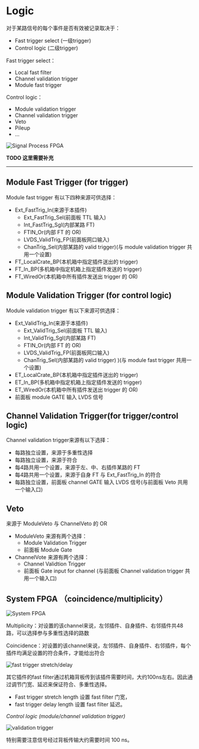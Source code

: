 <!-- Logic.md --- 
;; 
;; Description: 
;; Author: Hongyi Wu(吴鸿毅)
;; Email: wuhongyi@qq.com 
;; Created: 六 5月 26 09:17:06 2018 (+0800)
;; Last-Updated: 一 9月 17 13:32:55 2018 (+0800)
;;           By: Hongyi Wu(吴鸿毅)
;;     Update #: 5
;; URL: http://wuhongyi.cn -->

# Logic

<!-- toc -->

对于某路信号的每个事件是否有效被记录取决于：
- Fast trigger select  (一级trigger)
- Control logic  (二级trigger)

Fast trigger select：
- Local fast filter
- Channel validation trigger
- Module fast trigger

Control logic：
- Module validation trigger
- Channel validation trigger
- Veto
- Pileup
- ...


![Signal Process FPGA](/img/signalprocessfpga.png)

**TODO 这里需要补充**

-----

## Module Fast Trigger (for trigger)

Module fast trigger 有以下四种来源可供选择：
- Ext_FastTrig_In(来源于本插件)
	- Ext_FastTrig_Sel(前面板 TTL 输入)
	- Int_FastTrig_Sgl(内部某路 FT)
	- FTIN_Or(内部 FT 的 OR)
	- LVDS_ValidTrig_FP(前面板网口输入)
	- ChanTrig_Sel(内部某路的 valid trigger)(与 module validation trigger 共用一个设置)
- FT_LocalCrate_BP(本机箱中指定插件送出的 trigger)
- FT_In_BP(多机箱中指定机箱上指定插件发送的 trigger)
- FT_WiredOr(本机箱中所有插件发送出 trigger 的 OR)



## Module Validation Trigger (for control logic)

Module validation trigger 有以下来源可供选择：
- Ext_ValidTrig_In(来源于本插件)
	- Ext_ValidTrig_Sel(前面板 TTL 输入)
	- Int_ValidTrig_Sgl(内部某路 FT)
	- FTIN_Or(内部 FT 的 OR)
	- LVDS_ValidTrig_FP(前面板网口输入)
	- ChanTrig_Sel(内部某路的 valid trigger) )(与 module fast trigger 共用一个设置)
- ET_LocalCrate_BP(本机箱中指定插件送出的 trigger)
- ET_In_BP(多机箱中指定机箱上指定插件发送的 trigger)
- ET_WiredOr(本机箱中所有插件发送出 trigger 的 OR)
- 前面板 module GATE 输入 LVDS 信号



## Channel Validation Trigger(for trigger/control logic)

Channel validation trigger来源有以下选择：
- 每路独立设置，来源于多重性选择
- 每路独立设置，来源于符合
- 每4路共用一个设置，来源于左、中、右插件某路的 FT
- 每4路共用一个设置，来源于自身 FT 与 Ext_FastTrig_In 的符合
- 每路独立设置，前面板 channel GATE 输入 LVDS 信号(与前面板 Veto 共用一个输入口)


## Veto


来源于 ModuleVeto 与 ChannelVeto 的 OR
- ModuleVeto 来源有两个选择：
	- Module Validation Trigger
	- 前面板 Module Gate
- ChannelVote 来源有两个选择：
	- Channel Validtion Trigger
	- 前面板 Gate input for channel (与前面板 Channel validation trigger 共用一个输入口)


## System FPGA （coincidence/multiplicity）


![System FPGA](/img/SystemFPGA.png)

Multiplicity：对设置的该channel来说，左邻插件、自身插件、右邻插件共48路，可以选择参与多重性选择的路数

Coincidence：对设置的该channel来说，左邻插件、自身插件、右邻插件，每个插件均满足设置的符合条件，才能给出符合

![fast trigger stretch/delay](/img/fasttrigger_stretch_delay.png)

其它插件的fast filter通过机箱背板传到该插件需要时间，大约100ns左右。因此通过调节门宽、延迟来保证符合、多重性选择。
- Fast trigger stretch length 设置 fast filter 门宽，
- fast trigger delay length 设置 fast filter 延迟。

*Control logic (module/channel validation trigger)*

![validation trigger](/img/validationtrigger.png)

特别需要注意信号经过背板传输大约需要时间 100 ns。





<!-- Logic.md ends here -->
